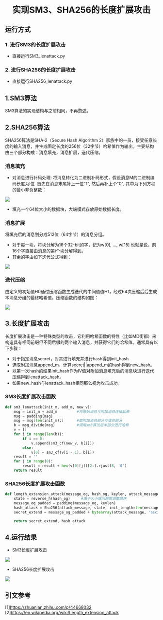 # <center> 实现SM3、SHA256的长度扩展攻击 </center>

## 运行方式
### 1. 进行SM3的长度扩展攻击
* 直接运行SM3_lenattack.py
### 2. 进行SHA256的长度扩展攻击
* 直接运行SHA256_lenattack.py


## 1.SM3算法
SM3算法的实现结构与之前相同，不再赘述。

## 2.SHA256算法
SHA256算法是SHA-2（Secure Hash Algorithm 2）家族中的一员，接受任意长度的输入消息，并生成固定长度的256位（32字节）哈希值作为输出。主要结构由三个部分构成：消息填充，消息扩展，迭代压缩。

### 消息填充
* 对消息进行补码处理: 将消息转化为二进制补码形式，假设消息M的二进制编码长度为l位. 首先在消息末尾补上一位"1", 然后再补上个"0", 其中为下列方程的最小非负整数：
  
![](https://pic.imgdb.cn/item/64cb1deb1ddac507ccf9fe83.jpg)

* 填充一个64位大小的数据块，大端模式存放原始数据长度。


### 消息扩展
将填充后的消息划分成512位（64字节）的消息分组。
* 对于每一块，将块分解为16个32-bit的字，记为w[0], …, w[15]
也就是说，前16个字直接由消息的第i个块分解得到。
* 其余的字由如下迭代公式得到：
  
![](https://pic.imgdb.cn/item/64cb20401ddac507cc00e7c0.jpg)



### 迭代压缩
由定义的初始值H0通过压缩函数生成迭代的中间值值H1，经过64次压缩后后生成本消息分组的最终哈希值。压缩函数的结构如图：

![](https://pic.imgdb.cn/item/64cb223f1ddac507cc06552d.jpg)

  
## 3.长度扩展攻击
长度扩展攻击是一种特殊类型的攻击，它利用哈希函数的特性（比如MD街都）来构造具有相同前缀但不同后缀的两个输入消息，并获得它们的哈希值。通常具有以下步骤：
* 对于指定消息secret，对其进行填充并进行hash得到init_hash
* 选取附加消息append_m，计算secret||append_m的hash得到new_hash。
* 以第一次hash的结果init_hash作为IV值对附加消息填充后的消息块进行迭代压缩得到lenattack_hash。
* 如果new_hash与lenattack_hash相同那么视为攻击成功。

### SM3长度扩展攻击函数
```python
def sm3_lenattack(init_m, add_m, new_v):
    msg = init_m + add_m         #将原始消息与附加消息连接起来
    msg = padding(msg)
    msg = msg[len(init_m):]      #取附加消息部分与填充部分
    b = msg_divide(msg)          #调用sm3算法后半部分进行哈希
    v = []
    for i in range(len(b)):
        if i == 0:
            v.append(sm3_cf(new_v, b[i]))
        else:
            v[0] = sm3_cf(v[i - 1], b[i])
    result = ''
    for j in range(8):
        result = result + hex(v[0][j])[2:].rjust(8, '0')
    return result
```
### SHA256长度扩展攻击函数

```python
def length_extansion_attack(message_og, hash_og, keylen, attack_message):
    state = reverse_h(hash_og)     #由于大小端问题需调整顺序
    message_og_padded = padding(message_og, keylen)
    hash_attack = Sha256(attack_message, state, init_length=len(message_og_padded) + keylen).hex()
    secret_extend = message_og_padded + bytearray(attack_message, 'ascii')

    return secret_extend, hash_attack
```


## 4.运行结果
* SM3长度扩展攻击
  
![](https://pic.imgdb.cn/item/64cb273e1ddac507cc13a225.jpg)

* SHA256长度扩展攻击
  
![](https://pic.imgdb.cn/item/64cb27cd1ddac507cc1514b4.jpg)
  

##  引文参考
[1]https://zhuanlan.zhihu.com/p/44668032
[2]https://en.wikipedia.org/wiki/Length_extension_attack

